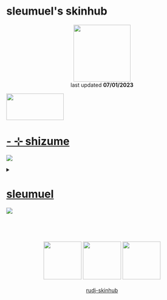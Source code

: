 # sleumuel's skinhub
<p align="center">
<a href="https://osu.ppy.sh/users/18803427">
  <img src="https://a.ppy.sh/18803427"  
       width="150"
       height="150"></a>
<br>
last updated <b>07/01/2023</b>
</p>

<a href="https://www.youtube.com/watch?v=kbbgypvGPgM">
<img src="https://i.imgur.com/uDyKiLi.png"
       width="151" 
       height="70"/></a>

# [-   ⊹ shizume](https://www.mediafire.com/file/d4totq9i8w4ellg/-_%25E2%258A%25B9_shizume.osk/file)
[![](https://osu.ppy.sh/ss/18376467/2c60)](https://www.mediafire.com/file/d4totq9i8w4ellg/-_%25E2%258A%25B9_shizume.osk/file)
<details><summary></summary>^This skin is over 100MB; This skin's download link will not be hosted from the skinhub.</details>

# [sleumuel](https://github.com/ryancranie/skinhub/raw/tyfh/player/sleumuel/sleumuel.osk)
[![](https://osu.ppy.sh/ss/18359766/6bcc)](https://github.com/ryancranie/skinhub/raw/tyfh/sleumuel/sleumuel.osk)

#
<p align="center">
  <br></br>
  <a href="https://www.twitch.tv/shizumeosu">
  <img src="https://i.imgur.com/HM030lk.png" 
       width="100" 
       height="100"></a>
  <a href="https://www.youtube.com/@sleumuel5408">
  <img src="https://i.imgur.com/YWbDUUy.png"  
       width="100" 
       height="100"></a>
  <a href="https://twitter.com/sleumuel">
  <img src="https://i.imgur.com/PUQ5uWf.png" 
       width="100" 
       height="100"></a>
  <br></br>
  <a href="README.md">rudj-skinhub</a>
 </p>

